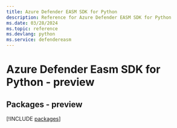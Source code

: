 ```yaml
---
title: Azure Defender EASM SDK for Python
description: Reference for Azure Defender EASM SDK for Python
ms.date: 03/28/2024
ms.topic: reference
ms.devlang: python
ms.service: defendereasm
---
```

# Azure Defender Easm SDK for Python - preview
## Packages - preview
[!INCLUDE [packages](defender-easm-index.md)]